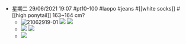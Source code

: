 - 星期二 29/06/2021 19:07 #pt10-100 #laopo #jeans #[[white socks]] #[[high ponytail]] 163~164 cm?
    - ![21062919-01](https://firebasestorage.googleapis.com/v0/b/firescript-577a2.appspot.com/o/imgs%2Fapp%2FXELiu-NovaKG%2F3oTdsHQMHu.png?alt=media&token=1bac3d42-e0d8-4e76-a691-6b529cab315a)
![](https://firebasestorage.googleapis.com/v0/b/firescript-577a2.appspot.com/o/imgs%2Fapp%2FXELiu-NovaKG%2FKHc-DS__UK.png?alt=media&token=5d0da205-5709-4b8f-9a93-97877db5a067)
![](https://firebasestorage.googleapis.com/v0/b/firescript-577a2.appspot.com/o/imgs%2Fapp%2FXELiu-NovaKG%2FCyDaj78bzq.png?alt=media&token=567cb341-1e1d-405e-8695-fc6f64f4319f)
    - ![](https://firebasestorage.googleapis.com/v0/b/firescript-577a2.appspot.com/o/imgs%2Fapp%2FXELiu-NovaKG%2FU12xCybZHM.jpg?alt=media&token=29f1ad29-e0fa-42c6-a686-65f015b28979)
![](https://firebasestorage.googleapis.com/v0/b/firescript-577a2.appspot.com/o/imgs%2Fapp%2FXELiu-NovaKG%2F850T-2pV97.jpg?alt=media&token=81a5b856-df88-4f8f-9864-99e6255f7d80)
    - ![](https://firebasestorage.googleapis.com/v0/b/firescript-577a2.appspot.com/o/imgs%2Fapp%2FXELiu-NovaKG%2FXfSM4zb3Mh.png?alt=media&token=f383f12c-f848-43bf-be59-5e8f785b9531)
